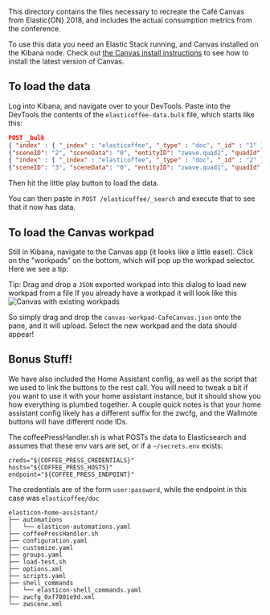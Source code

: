 This directory contains the files necessary to recreate the Café Canvas from Elastic{ON} 2018, and includes the actual consumption metrics from the conference.

To use this data you need an Elastic Stack running, and Canvas installed on the Kibana node.  Check out [the Canvas install instructions](http://canvas.elastic.co/stories/installing.html) to see how to install the latest version of Canvas.

## To load the data

Log into Kibana, and navigate over to your DevTools.  Paste into the DevTools the contents of the `elasticoffee-data.bulk` file, which starts like this:

```json
POST _bulk
{ "index" : { "_index" : "elasticoffee", "_type" : "doc", "_id" : "1" } }
{"sceneID": "2", "sceneData": "0", "entityID": "zwave.quad2", "quadId": 2, "quadMod": "1", "@timestamp": "2018-02-27T22:26:39Z", "beverageClass": "Hot Beverages", "beverage": "Latte", "beverageSide": "left", "beverageIndex": 5, "quantity": 1}
{ "index" : { "_index" : "elasticoffee", "_type" : "doc", "_id" : "2" } }
{"sceneID": "3", "sceneData": "0", "entityID": "zwave.quad1", "quadId": 1, "quadMod": "0", "@timestamp": "2018-02-27T22:26:39Z", "beverageClass": "Hot Beverages", "beverage": "Mocha", "beverageSide": "left", "beverageIndex": 2, "quantity": 1}
```

Then hit the little play button to load the data.

You can then paste in `POST /elasticoffee/_search` and execute that to see that it now has data.

## To load the Canvas workpad

Still in Kibana, navigate to the Canvas app (it looks like a little easel).  Click on the "workpads" on the bottom, which will pop up the workpad selector.  Here we see a tip: 

Tip: Drag and drop a `JSON` exported workpad into this dialog to load new workpad from a file
If you already have a workpad it will look like this ![Canvas with existing workpads](/examples/canvas/elasticoffee/images/existing-workpads.png)

So simply drag and drop the `canvas-workpad-CafeCanvas.json` onto the pane, and it will upload.  Select the new workpad and the data should appear!

## Bonus Stuff!

We have also included the Home Assistant config, as well as the script that we used to link the buttons to the rest call.  You will need to tweak a bit if you want to use it with your home assistant instance, but it should show you how everything is plumbed together.  A couple quick notes is that your home assistant config likely has a different suffix for the zwcfg, and the Wallmote buttons will have different node IDs.

The coffeePressHandler.sh is what POSTs the data to Elasticsearch and assumes that these env vars are set, or if a `~/secrets.env` exists:

```code
creds="${COFFEE_PRESS_CREDENTIALS}"
hosts="${COFFEE_PRESS_HOSTS}"
endpoint="${COFFEE_PRESS_ENDPOINT}"
```

The credentials are of the form `user:password`, while the endpoint in this case was `elasticoffee/doc`

```console
elasticon-home-assistant/
├── automations
│   └── elasticon-automations.yaml
├── coffeePressHandler.sh
├── configuration.yaml
├── customize.yaml
├── groups.yaml
├── load-test.sh
├── options.xml
├── scripts.yaml
├── shell_commands
│   └── elasticon-shell_commands.yaml
├── zwcfg_0xf7001e9d.xml
└── zwscene.xml
```